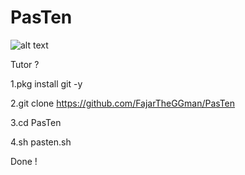 # PasTen

![alt text](https://github.com/FajarTheGGman/PasTen/blob/master/.image/Screenshot_2018-12-25-19-18-45-608_com.termux.png)

Tutor ?

1.pkg install git -y

2.git clone https://github.com/FajarTheGGman/PasTen

3.cd PasTen

4.sh pasten.sh

Done !
